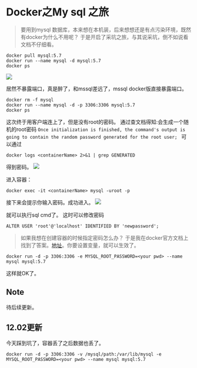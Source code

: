 # Docker之My sql 之旅
>  要用到mysql 数据库，本来想在本机装，后来想想还是有点污染环境，既然有docker为什么不用呢？ 
于是开启了采坑之旅，与其说采坑，倒不如说看文档不仔细看。
```
docker pull mysql:5.7
docker run --name mysql -d mysql:5.7
docker ps 
```
![](https://img2018.cnblogs.com/blog/914251/201809/914251-20180925004537637-1717390019.png)

居然不暴露端口，真是醉了，和mssql差远了，mssql docker版直接暴露端口。
```
docker rm -f mysql
docker run --name mysql -d -p 3306:3306 mysql:5.7
docker ps
```
这次终于用客户端连上了，但是没有root的密码。
通过查文档得知:会生成一个随机的root密码
`Once initialization is finished, the command's output is going to contain the random password generated for the root user; `
可以通过
```
docker logs <containerName> 2>&1 | grep GENERATED
```
得到密码。
![](https://img2018.cnblogs.com/blog/914251/201809/914251-20180925010002213-1265352765.png)

进入容器：
```
docker exec -it <containerName> mysql -uroot -p
```
接下来会提示你输入密码。成功进入。
![](https://img2018.cnblogs.com/blog/914251/201809/914251-20180925010154783-2000804845.png)

就可以执行sql cmd了。
这时可以修改密码
```
ALTER USER 'root'@'localhost' IDENTIFIED BY 'newpassword';
```

> 如果我想在创建容器的时候指定密码怎么办？
于是我在docker官方文档上找到了答案。[地址](https://docs.docker.com/samples/library/mysql/#environment-variables)。你要设置变量，就可以生效了。
```
docker run -d -p 3306:3306 -e MYSQL_ROOT_PASSWORD=<your pwd> --name mysql mysql:5.7
```
这样就OK了。


## Note
待后续更新。
## 12.02更新
今天踩到坑了，容器丢了之后数据也丢了。
```
docker run -d -p 3306:3306 -v /mysql/path:/var/lib/mysql -e MYSQL_ROOT_PASSWORD=<your pwd> --name mysql mysql:5.7
```